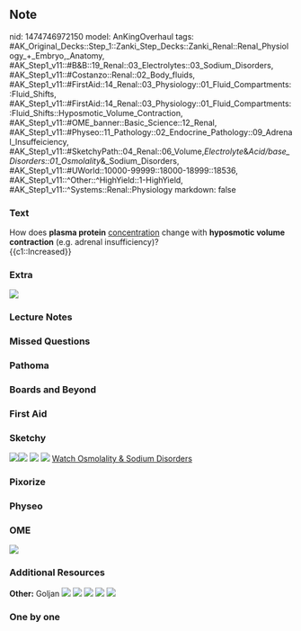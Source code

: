 ## Note
nid: 1474746972150
model: AnKingOverhaul
tags: #AK_Original_Decks::Step_1::Zanki_Step_Decks::Zanki_Renal::Renal_Physiology_+_Embryo,_Anatomy, #AK_Step1_v11::#B&B::19_Renal::03_Electrolytes::03_Sodium_Disorders, #AK_Step1_v11::#Costanzo::Renal::02_Body_fluids, #AK_Step1_v11::#FirstAid::14_Renal::03_Physiology::01_Fluid_Compartments::Fluid_Shifts, #AK_Step1_v11::#FirstAid::14_Renal::03_Physiology::01_Fluid_Compartments::Fluid_Shifts::Hyposmotic_Volume_Contraction, #AK_Step1_v11::#OME_banner::Basic_Science::12_Renal, #AK_Step1_v11::#Physeo::11_Pathology::02_Endocrine_Pathology::09_Adrenal_Insuffeiciency, #AK_Step1_v11::#SketchyPath::04_Renal::06_Volume,_Electrolyte_&_Acid/base_Disorders::01_Osmolality_&_Sodium_Disorders, #AK_Step1_v11::#UWorld::10000-99999::18000-18999::18536, #AK_Step1_v11::^Other::^HighYield::1-HighYield, #AK_Step1_v11::^Systems::Renal::Physiology
markdown: false

### Text
<div>
  <div>
    How does <b>plasma protein</b> <u>concentration</u> change with
    <b>hyposmotic volume contraction</b> (e.g. adrenal
    insufficiency)?
  </div>
  <div>
    {{c1::Increased}}
  </div>
</div>

### Extra
<div><img src="paste-373902672920830.jpg"></div>

### Lecture Notes


### Missed Questions


### Pathoma


### Boards and Beyond


### First Aid


### Sketchy
<img src=
"Screen%20Shot%202019-11-17%20at%207.29.37%20PM_1566160514431.png"><img src="Screen%20Shot%202019-11-17%20at%207.29.47%20PM_1566160514431.png">
<img src="Screen%20Shot%202019-12-28%20at%206.25.00%20PM.JPG">
<img src="Screen%20Shot%202020-01-04%20at%2011.24.03%20PM.JPG">
<a href=
"https://dashboard.sketchy.com/study/medical/courses/medical-pathophysiology/units/medical-pathophysiology-renal/videos/medical-pathophysiology-renal-volume-electrolyte-and-acidbase-disorders-osmolality-and-sodium-disorders?utm_source=anki&utm_medium=partnership&utm_campaign=february_update&utm_content=medical">
Watch Osmolality & Sodium Disorders</a>

### Pixorize


### Physeo


### OME
<div class="ome-widget">
  <a href="https://onlinemeded.org/spa/renal?ref=anki"><img src=
  "_OME_AnkiFlashcards_Topic_2.png"></a>
</div>

### Additional Resources
<b>Other:</b> Goljan <img src="tmpT2OxJJ.png"> <img src=
"tmpqV4i0z.png"> <img src="tmp1hhSjV.png"> <img src=
"tmp8Q0Bwn.png"> <img src="tmpF7Zifi.png">

### One by one

